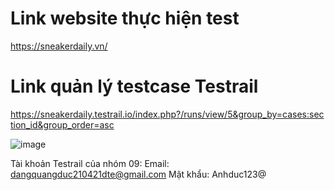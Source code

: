 # Link website thực hiện test
https://sneakerdaily.vn/
# Link quản lý testcase Testrail
https://sneakerdaily.testrail.io/index.php?/runs/view/5&group_by=cases:section_id&group_order=asc

![image](https://github.com/user-attachments/assets/f4f7230e-86d6-45d8-8e2d-e9e0381bbef0)

Tài khoản Testrail của nhóm 09:
Email: dangquangduc210421dte@gmail.com
Mật khẩu: Anhduc123@

